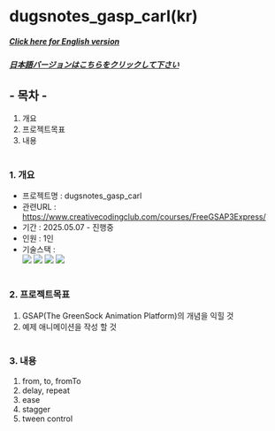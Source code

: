 # dugsnotes_gasp_carl(kr)

##### [Click here for English version](README_EN.md)

##### [日本語バージョンはこちらをクリックして下さい](README_JP.md)

## - 목차 -

1. 개요
2. 프로젝트목표
3. 내용
   </br>
   </br>

### 1. 개요

- 프로젝트명 : dugsnotes_gasp_carl
- 관련URL : https://www.creativecodingclub.com/courses/FreeGSAP3Express/
- 기간 : 2025.05.07 - 진행중
- 인원 : 1인
- 기술스택 : </br>
  <img src="https://img.shields.io/badge/html-E34F26?style=for-the-badge&logo=html5&logoColor=white">
  <img src="https://img.shields.io/badge/css-1572B6?style=for-the-badge&logo=css3&logoColor=white">
  <img src="https://img.shields.io/badge/javascript-F7DF1E?style=for-the-badge&logo=javascript&logoColor=white">
  <img src="https://img.shields.io/badge/gsap-88CE02?style=for-the-badge&logo=greensock&logoColor=white">
  </br>
  </br>

### 2. 프로젝트목표

1. GSAP(The GreenSock Animation Platform)의 개념을 익힐 것
2. 예제 애니메이션을 작성 할 것
   </br>
   </br>

### 3. 내용

1. from, to, fromTo
2. delay, repeat
3. ease
4. stagger
5. tween control
